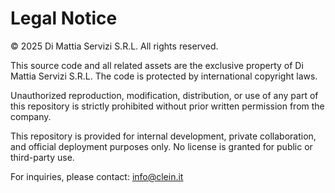 
# Legal Notice

© 2025 Di Mattia Servizi S.R.L. All rights reserved.

This source code and all related assets are the exclusive property of Di Mattia Servizi S.R.L. The code is protected by international copyright laws.

Unauthorized reproduction, modification, distribution, or use of any part of this repository is strictly prohibited without prior written permission from the company.

This repository is provided for internal development, private collaboration, and official deployment purposes only. No license is granted for public or third-party use.

For inquiries, please contact: info@clein.it
